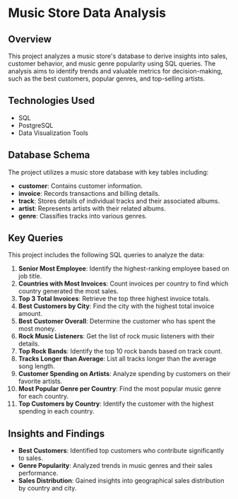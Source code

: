 # Music Store Data Analysis

## Overview
This project analyzes a music store's database to derive insights into sales, customer behavior, and music genre popularity using SQL queries. The analysis aims to identify trends and valuable metrics for decision-making, such as the best customers, popular genres, and top-selling artists.

## Technologies Used
- SQL
- PostgreSQL 
- Data Visualization Tools
## Database Schema
The project utilizes a music store database with key tables including:
- **customer**: Contains customer information.
- **invoice**: Records transactions and billing details.
- **track**: Stores details of individual tracks and their associated albums.
- **artist**: Represents artists with their related albums.
- **genre**: Classifies tracks into various genres.

## Key Queries
This project includes the following SQL queries to analyze the data:

1. **Senior Most Employee**: Identify the highest-ranking employee based on job title.
2. **Countries with Most Invoices**: Count invoices per country to find which country generated the most sales.
3. **Top 3 Total Invoices**: Retrieve the top three highest invoice totals.
4. **Best Customers by City**: Find the city with the highest total invoice amount.
5. **Best Customer Overall**: Determine the customer who has spent the most money.
6. **Rock Music Listeners**: Get the list of rock music listeners with their details.
7. **Top Rock Bands**: Identify the top 10 rock bands based on track count.
8. **Tracks Longer than Average**: List all tracks longer than the average song length.
9. **Customer Spending on Artists**: Analyze spending by customers on their favorite artists.
10. **Most Popular Genre per Country**: Find the most popular music genre for each country.
11. **Top Customers by Country**: Identify the customer with the highest spending in each country.

## Insights and Findings
- **Best Customers**: Identified top customers who contribute significantly to sales.
- **Genre Popularity**: Analyzed trends in music genres and their sales performance.
- **Sales Distribution**: Gained insights into geographical sales distribution by country and city.


